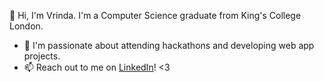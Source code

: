 👋 Hi, I'm Vrinda. I'm a Computer Science graduate from King's College London.
- 🌱 I'm passionate about attending hackathons and developing web app projects. 
- 📫 Reach out to me on [LinkedIn](https://www.linkedin.com/in/vrinda-chopra-8ab129253/)! <3

<!--
**Vrinda-chopra/Vrinda-chopra** is a ✨ _special_ ✨ repository because its `README.md` (this file) appears on your GitHub profile.

Here are some ideas to get you started:

-  I’m currently working on ...
-  I’m currently learning ...
- 👯 I’m looking to collaborate on ...
- 🤔 I’m looking for help with ...
- 💬 Ask me about ...
-  How to reach me: ...
- 😄 Pronouns: ...
- ⚡ Fun fact: ...
-->
